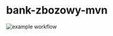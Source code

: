 # bank-zbozowy-mvn

![example workflow](https://github.com/DrozdzynskiDawid/bank-zbozowy-mvn/actions/workflows/ci.yml/badge.svg)
